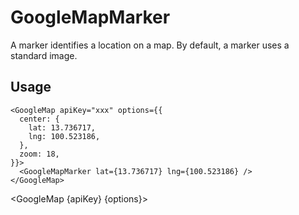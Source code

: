 <script>
  import { GoogleMap, GoogleMapMarker, GoogleMapCanvas } from "$lib"
  import { Variant } from "@vitebook/client"

  const apiKey = import.meta.env.VITE_GMAPS_API_KEY
  const options = {
    center: {
      lat: 13.736717,
      lng: 100.523186,
    },
    zoom: 18,
  }
</script>

# GoogleMapMarker

A marker identifies a location on a map. By default, a marker uses a standard image.

## Usage

```svelte {8}
<GoogleMap apiKey="xxx" options={{
  center: {
    lat: 13.736717,
    lng: 100.523186,
  },
  zoom: 18,
}}>
  <GoogleMapMarker lat={13.736717} lng={100.523186} />
</GoogleMap>
```

<GoogleMap {apiKey} {options}>
  <GoogleMapCanvas class="h-64 w-full" />
  <GoogleMapMarker lat={13.736717} lng={100.523186} />
</GoogleMap>
